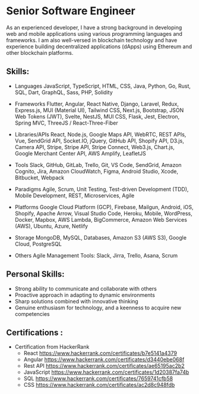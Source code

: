 <meta name="awesome-portfolio"/>
<meta title="awesome-portfolio"/>
<meta description="awesome-portfolio"/>

<meta name="portfolio"/>
<meta name="github"/>
<meta name="full-stack"/>

# Senior Software Engineer

As an experienced developer, I have a strong background in developing web and mobile applications using various programming languages and frameworks. I am also well-versed in blockchain technology and have experience building decentralized applications (dApps) using Ethereum and other blockchain platforms.

## Skills:

- Languages
  JavaScript, TypeScript, HTML, CSS, Java, Python, Go, Rust, SQL, Dart, GraphQL, Sass, PHP, Solidity

- Frameworks
  Flutter, Angular, React Native, Django, Laravel,  Redux, Express.js, MUI (Material UI), Tailwind CSS, Next.js, Bootstrap, JSON Web Tokens (JWT), Svelte, NestJS, MUI CSS, Flask, Jest, Electron, Spring MVC, ThreeJS / React-Three-Fiber

- Libraries/APIs
  React, Node.js, Google Maps API, WebRTC, REST APIs, Vue, SendGrid API, Socket.IO, jQuery, GitHub API, Shopify API, D3.js, Camera API, Stripe, Stripe API, Stripe Connect, Web3.js, Chart.js, Google Merchant Center API, AWS Amplify, LeafletJS

- Tools
  Slack, GitHub, GitLab, Trello, Git, VS Code, SendGrid, Amazon Cognito, Jira, Amazon CloudWatch, Figma, Android Studio, Xcode, Bitbucket, Webpack

- Paradigms
  Agile, Scrum, Unit Testing, Test-driven Development (TDD), Mobile Development, REST, Microservices, Agile

- Platforms
  Google Cloud Platform (GCP), Firebase, Mailgun, Android, iOS, Shopify, Apache Arrow, Visual Studio Code, Heroku, Mobile, WordPress, Docker, Mapbox, AWS Lambda, BigCommerce, Amazon Web Services (AWS), Ubuntu, Azure, Netlify

- Storage
  MongoDB, MySQL, Databases, Amazon S3 (AWS S3), Google Cloud, PostgreSQL

- Others
  Agile Management Tools: Slack, Jirra, Trello, Asana, Scrum
  
  
## Personal Skills:	
  - Strong ability to communicate and collaborate with others
  - Proactive approach in adapting to dynamic environments
  - Sharp solutions combined with innovative thinking
  - Genuine enthusiasm for technology, and a keenness to acquire new competencies

## Certifications :
- Certification from HackerRank
  - React       https://www.hackerrank.com/certificates/b7e5141a4379
  - Angular     https://www.hackerrank.com/certificates/d3440ebe068f
  - Rest API    https://www.hackerrank.com/certificates/ae65195ac2b2
  - JavaScript  https://www.hackerrank.com/certificates/1d20387fa74b
  - SQL         https://www.hackerrank.com/certificates/7659741cfb58 
  - CSS         https://www.hackerrank.com/certificates/ac2d8c948fdb 



